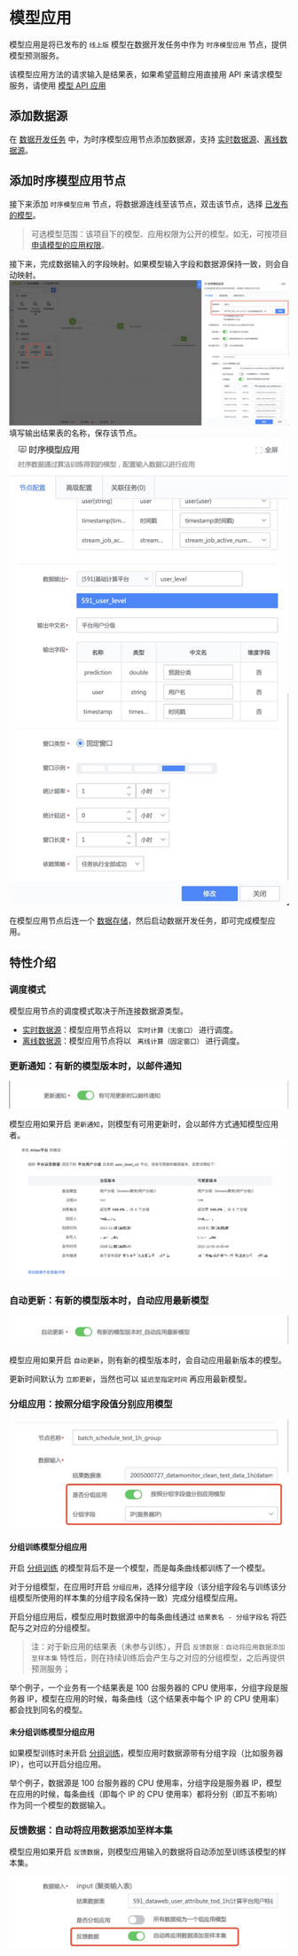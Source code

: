 # 模型应用
模型应用是将已发布的 ` 线上版 ` 模型在数据开发任务中作为 ` 时序模型应用 ` 节点，提供模型预测服务。

该模型应用方法的请求输入是结果表，如果希望蓝鲸应用直接用 API 来请求模型服务，请使用 [模型 API 应用](./api_serving.md)

## 添加数据源
在 [数据开发任务](../../dataflow/ide/concepts.md) 中，为时序模型应用节点添加数据源，支持 [实时数据源](csource/stream-source.md)、[离线数据源](../../dataflow/components/source/batch-source.md)。

## 添加时序模型应用节点
接下来添加 ` 时序模型应用 ` 节点，将数据源连线至该节点，双击该节点，选择 [已发布的模型](../release.md)。
> 可选模型范围：该项目下的模型、应用权限为公开的模型。如无，可按项目 [申请模型的应用权限](./apply_permission.md)。

接下来，完成数据输入的字段映射。如果模型输入字段和数据源保持一致，则会自动映射。
![-w1918](media/16385145492641.jpg)
填写输出结果表的名称，保存该节点。
![-w598](media/16385140417127.jpg)

在模型应用节点后连一个 [数据存储](../../dataflow/components/storage/tspider.md)，然后启动数据开发任务，即可完成模型应用。


## 特性介绍
### 调度模式
模型应用节点的调度模式取决于所连接数据源类型。
- [实时数据源](../../dataflow/components/source/stream-source.md)：模型应用节点将以 ` 实时计算（无窗口）` 进行调度。
- [离线数据源](../../dataflow/components/source/batch-source.md)：模型应用节点将以 ` 离线计算（固定窗口）` 进行调度。

### 更新通知：有新的模型版本时，以邮件通知
![-w600](media/16385217834498.jpg)

模型应用如果开启 ` 更新通知 `，则模型有可用更新时，会以邮件方式通知模型应用者。
![-w1211](media/16385203270363.jpg)

### 自动更新：有新的模型版本时，自动应用最新模型

![-w594](media/16385217672400.jpg)

模型应用如果开启 ` 自动更新 `，则有新的模型版本时，会自动应用最新版本的模型。

更新时间默认为 ` 立即更新 `，当然也可以 ` 延迟至指定时间 ` 再应用最新模型。

### 分组应用：按照分组字段值分别应用模型
![-w587](media/16385217548392.jpg)

#### 分组训练模型分组应用
开启 [分组训练](../experiment/partition_model.md) 的模型背后不是一个模型，而是每条曲线都训练了一个模型。

对于分组模型，在应用时开启 ` 分组应用 `，选择分组字段（该分组字段名与训练该分组模型所使用的样本集的分组字段名保持一致）完成分组模型应用。

开启分组应用后，模型应用时数据源中的每条曲线通过 ` 结果表名 - 分组字段名 ` 将匹配与之对应的分组模型。

> 注：对于新应用的结果表（未参与训练），开启 ` 反馈数据：自动将应用数据添加至样本集 ` 特性后，则在持续训练后会产生与之对应的分组模型，之后再提供预测服务；

举个例子，一个业务有一个结果表是 100 台服务器的 CPU 使用率，分组字段是服务器 IP，模型在应用的时候，每条曲线（这个结果表中每个 IP 的 CPU 使用率）都会找到同名的模型。

#### 未分组训练模型分组应用
如果模型训练时未开启 [分组训练](../experiment/partition_model.md)，模型应用时数据源带有分组字段（比如服务器 IP），也可以开启分组应用。

举个例子，数据源是 100 台服务器的 CPU 使用率，分组字段是服务器 IP，模型在应用的时候，每条曲线（即每个 IP 的 CPU 使用率）都将分别（即互不影响）作为同一个模型的数据输入。

### 反馈数据：自动将应用数据添加至样本集
模型应用如果开启 ` 反馈数据 `，则模型应用输入的数据将自动添加至训练该模型的样本集。

![-w598](media/16385218233420.jpg)



